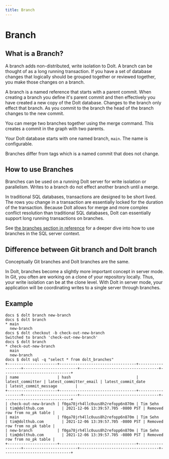 ```yaml
---
title: Branch
---
```


# Branch

## What is a Branch?

A branch adds non-distributed, write isolation to Dolt. A branch can be thought of as a long running transaction. If you have a set of database changes that logically should be grouped together or reviewed together, you make those changes on a branch. 

A branch is a named reference that starts with a parent commit. When creating a branch you define it's parent commit and then effectively you have created a new copy of the Dolt database. Changes to the branch only effect that branch. As you commit to the branch the head of the branch changes to the new commit. 

You can merge two branches together using the merge command. This creates a commit in the graph with two parents.

Your Dolt database starts with one named branch, `main`. The name is configurable.

Branches differ from tags which is a named commit that does not change.

## How to use Branches

Branches can be used on a running Dolt server for write isolation or parallelism. Writes to a branch do not effect another branch until a merge. 

In traditional SQL databases, transactions are designed to be short lived. The rows you change in a transaction are essentially locked for the duration of the transaction. Because Dolt allows for merge and more complex conflict resolution than traditional SQL databases, Dolt can essentially support long running transactions on branches.

See [the branches section in reference](../../../reference/sql/version-control/branches.md) for a deeper dive into how to use branches in the SQL server context.

## Difference between Git branch and Dolt branch

Conceptually Git branches and Dolt branches are the same.

In Dolt, branches become a slightly more important concept in server mode. In Git, you often are working on a clone of your repository locally. Thus, your write isolation can be at the clone level. With Dolt in server mode, your application will be coordinating writes to a single server through branches. 

## Example

```
docs $ dolt branch new-branch
docs $ dolt branch
* main                                          	
  new-branch                                    	
docs $ dolt checkout -b check-out-new-branch
Switched to branch 'check-out-new-branch'
docs $ dolt branch
* check-out-new-branch                          	
  main                                          	
  new-branch                                    	
docs $ dolt sql -q "select * from dolt_branches"
+----------------------+----------------------------------+------------------+------------------------+-----------------------------------+------------------------------+
| name                 | hash                             | latest_committer | latest_committer_email | latest_commit_date                | latest_commit_message        |
+----------------------+----------------------------------+------------------+------------------------+-----------------------------------+------------------------------+
| check-out-new-branch | f0ga78jrh4llc0uus8h2refopp6n870m | Tim Sehn         | tim@dolthub.com        | 2021-12-06 13:39:57.705 -0800 PST | Removed row from no_pk table |
| main                 | f0ga78jrh4llc0uus8h2refopp6n870m | Tim Sehn         | tim@dolthub.com        | 2021-12-06 13:39:57.705 -0800 PST | Removed row from no_pk table |
| new-branch           | f0ga78jrh4llc0uus8h2refopp6n870m | Tim Sehn         | tim@dolthub.com        | 2021-12-06 13:39:57.705 -0800 PST | Removed row from no_pk table |
+----------------------+----------------------------------+------------------+------------------------+-----------------------------------+------------------------------+
```

